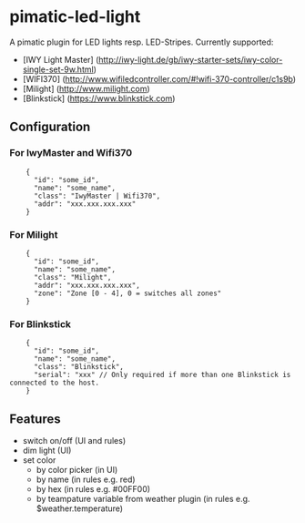 pimatic-led-light
=======================

A pimatic plugin for LED lights resp. LED-Stripes.
Currently supported:
  - [IWY Light Master] (http://iwy-light.de/gb/iwy-starter-sets/iwy-color-single-set-9w.html)
  - [WIFI370] (http://www.wifiledcontroller.com/#!wifi-370-controller/c1s9b)
  - [Milight] (http://www.milight.com)
  - [Blinkstick] (https://www.blinkstick.com)

## Configuration

### For IwyMaster and Wifi370

```
    {
      "id": "some_id",
      "name": "some_name",
      "class": "IwyMaster | Wifi370",
      "addr": "xxx.xxx.xxx.xxx"
    }
```

### For Milight

```
    {
      "id": "some_id",
      "name": "some_name",
      "class": "Milight",
      "addr": "xxx.xxx.xxx.xxx",
      "zone": "Zone [0 - 4], 0 = switches all zones"
    }
```

### For Blinkstick

```
    {
      "id": "some_id",
      "name": "some_name",
      "class": "Blinkstick",
      "serial": "xxx" // Only required if more than one Blinkstick is connected to the host.
    }
```


## Features

- switch on/off (UI and rules)
- dim light (UI)
- set color
  - by color picker (in UI)
  - by name (in rules e.g. red)
  - by hex (in rules e.g. #00FF00)
  - by teampature variable from weather plugin (in rules e.g. $weather.temperature)

